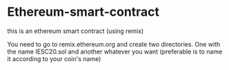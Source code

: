 # Ethereum-smart-contract
this is an ethereum smart contract (using remix)

You need to go to remix.ethereum.org and create two directories. One with the name IESC20.sol and another whatever you want (preferable is to name it according to your coin's name)
